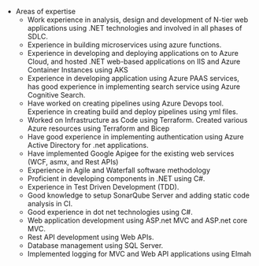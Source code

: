 - Areas of expertise 	
  - Work experience in analysis, design and development of N-tier web applications using .NET technologies and involved in all phases of SDLC. 	
  - Experience in building microservices using azure functions.
  - Experience in developing and deploying applications on to Azure Cloud, and hosted .NET web-based applications on IIS and Azure Container Instances using AKS
  - Experience in developing application using Azure PAAS services, has good experience in implementing search service using Azure Cognitive Search.
  - Have worked on creating pipelines using Azure Devops tool. Experience in creating build and deploy pipelines using yml files.
  - Worked on Infrastructure as Code using Terraform. Created various Azure resources using Terraform and Bicep 
  - Have good experience in implementing authentication using Azure Active Directory for .net applications.
  - Have implemented Google Apigee for the existing web services (WCF, asmx, and Rest APIs)
  - Experience in Agile and Waterfall software methodology 
  - Proficient in developing components in .NET using C#.
  - Experience in Test Driven Development (TDD).
  - Good knowledge to setup SonarQube Server and adding static code analysis in CI. 
  - Good experience in dot net technologies using C#.
  - Web application development using ASP.net MVC and ASP.net core MVC.
  - Rest API development using Web APIs.
  - Database management using SQL Server. 
  - Implemented logging for MVC and Web API applications using Elmah


<!---
krishgalam/krishgalam is a ✨ special ✨ repository because its `README.md` (this file) appears on your GitHub profile.
You can click the Preview link to take a look at your changes.
--->

